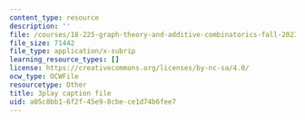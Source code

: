 ```yaml
---
content_type: resource
description: ''
file: /courses/18-225-graph-theory-and-additive-combinatorics-fall-2023/ydyiq1Z22gc_captions.vtt
file_size: 71442
file_type: application/x-subrip
learning_resource_types: []
license: https://creativecommons.org/licenses/by-nc-sa/4.0/
ocw_type: OCWFile
resourcetype: Other
title: 3play caption file
uid: a05c8bb1-6f2f-45e9-8cbe-ce1d74b6fee7
---
```

